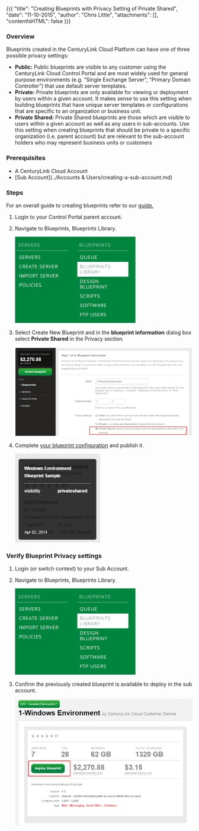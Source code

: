 {{{
  "title": "Creating Blueprints with Privacy Setting of Private Shared",
  "date": "11-10-2015",
  "author": "Chris Little",
  "attachments": [],
  "contentIsHTML": false
}}}

### Overview
Blueprints created in the CenturyLink Cloud Platform can have one of three possible privacy settings:
* **Public:** Public blueprints are visible to any customer using the CenturyLink Cloud Control Portal and are most widely used for general purpose environments (e.g. “Single Exchange Server”, “Primary Domain Controller”) that use default server templates.
* **Private:** Private blueprints are only available for viewing or deployment by users within a given account. It makes sense to use this setting when building blueprints that have unique server templates or configurations that are specific to an organization or business unit.
* **Private Shared:** Private Shared blueprints are those which are visible to users within a given account as well as any users in sub-accounts. Use this setting when creating blueprints that should be private to a specific organization (i.e. parent account) but are relevant to the sub-account holders who may represent business units or customers

### Prerequisites

* A CenturyLink Cloud Account
* [Sub Account](../Accounts & Users/creating-a-sub-account.md)

### Steps

For an overall guide to creating blueprints refer to our [guide.](../Blueprints/how-to-build-a-blueprint.md)

1. Login to your Control Portal parent account.

2. Navigate to Blueprints, Blueprints Library.

    ![Blueprints menu](../images/creating-blueprints-with-privacy-setting-of-private-shared-01.png)

3. Select Create New Blueprint and in the **blueprint information** dialog box select **Private Shared** in the Privacy section.

    ![select private shared](../images/creating-blueprints-with-privacy-setting-of-private-shared-02.png)

4. Complete [your blueprint configuration](../Blueprints/how-to-build-a-blueprint.md) and publish it.

    ![blueprint published](../images/creating-blueprints-with-privacy-setting-of-private-shared-03.png)

### Verify Blueprint Privacy settings

1. Login (or switch context) to your Sub Account.

2. Navigate to Blueprints, Blueprints Library.

    ![Blueprints menu](../images/creating-blueprints-with-privacy-setting-of-private-shared-01.png)

3. Confirm the previously created blueprint is available to deploy in the sub account.

    ![deploy blueprint in sub account](../images/creating-blueprints-with-privacy-setting-of-private-shared-04.png)
